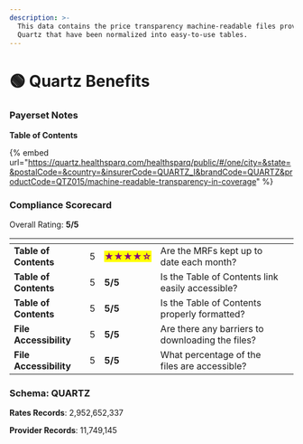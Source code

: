 ```yaml
---
description: >-
  This data contains the price transparency machine-readable files provided by
  Quartz that have been normalized into easy-to-use tables.
---
```


# 🟢 Quartz Benefits

### Payerset Notes

**Table of Contents**

{% embed url="https://quartz.healthsparq.com/healthsparq/public/#/one/city=&state=&postalCode=&country=&insurerCode=QUARTZ_I&brandCode=QUARTZ&productCode=QTZ015/machine-readable-transparency-in-coverage" %}

### Compliance Scorecard

Overall Rating: **5/5**

<table data-view="cards"><thead><tr><th></th><th data-type="rating" data-max="5"></th><th></th><th></th><th data-hidden data-card-cover data-type="files"></th></tr></thead><tbody><tr><td><strong>Table of Contents</strong></td><td>5</td><td><mark style="color:purple;"><strong>★★★★☆</strong></mark></td><td>Are the MRFs kept up to date each month?</td><td></td></tr><tr><td><strong>Table of Contents</strong></td><td>5</td><td><strong>5/5</strong></td><td>Is the Table of Contents link easily accessible?</td><td></td></tr><tr><td><strong>Table of Contents</strong></td><td>5</td><td><strong>5/5</strong></td><td>Is the Table of Contents properly formatted?</td><td></td></tr><tr><td><strong>File Accessibility</strong></td><td>5</td><td><strong>5/5</strong></td><td>Are there any barriers to downloading the files?</td><td></td></tr><tr><td><strong>File Accessibility</strong></td><td>5</td><td><strong>5/5</strong></td><td>What percentage of the files are accessible?</td><td></td></tr></tbody></table>

### Schema: QUARTZ

**Rates Records**: 2,952,652,337

**Provider Records**: 11,749,145
